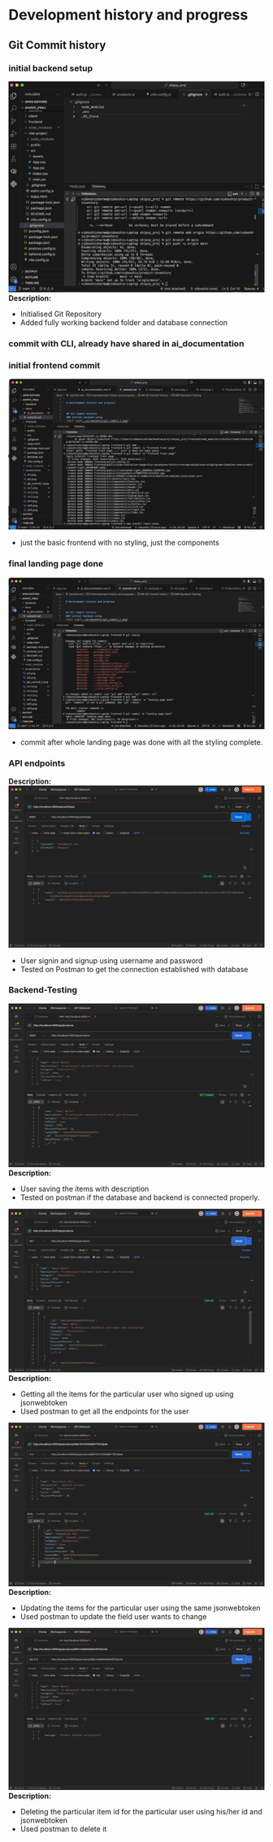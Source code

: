 
# Development history and progress


## Git Commit history
### initial backend setup
![Git Log](../screenshots/git_commit_1.png)
**Description:**
- Initialised Git Repository
- Added fully working backend folder and database connection

### commit with CLI, already have shared in ai_documentation

### initial frontend commit
![Git Log](../screenshots/git_commit_2.png)
- just the basic frontend with no styling, just the components 

### final landing page done
![Git Log](../screenshots/git_commit_3.png)
- commit after whole landing page was done with all the styling complete.

### API endpoints

**Description:**
![Git Log](image.png)
- User signin and signup using username and password
- Tested on Postman to get the connection established with database

### Backend-Testing
![Git Log](<../screenshots/Screenshot 2025-10-04 at 18.34.56.png>)
**Description:**
- User saving the items with description
- Tested on postman if the database and backend is connected properly.

![Backend Test](<../screenshots/Screenshot 2025-10-04 at 18.35.08.png>)
**Description:**
- Getting all the items for the particular user who signed up using jsonwebtoken
- Used postman to get all the endpoints for the user

![Backend Test](<../screenshots/Screenshot 2025-10-04 at 18.36.41.png>)
**Description:**
- Updating the items for the particular user using the same jsonwebtoken
- Used postman to update the field user wants to change

![Backend Test](<../screenshots/Screenshot 2025-10-04 at 18.35.39.png>)
**Description:**
- Deleting the particular item id for the particular user using his/her id and jsonwebtoken
- Used postman to delete it